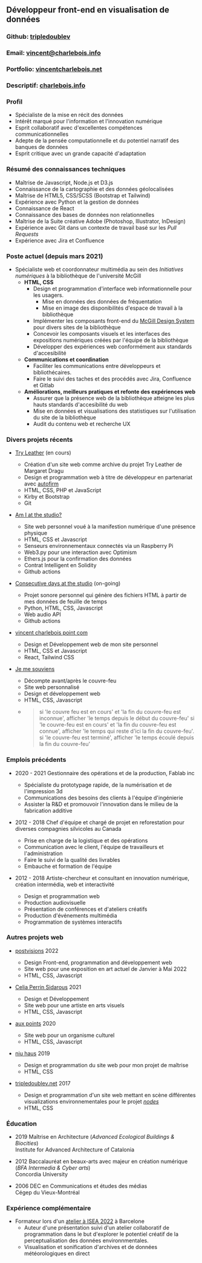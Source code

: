 ## Développeur front-end en visualisation de données

### Github: [tripledoublev](https://github.com/tripledoublev/)
### Email: [vincent@charlebois.info](mailto:vincentcharlebois@gmail.com)
### Portfolio: [vincentcharlebois.net](https://vincentcharlebois.net)
### Descriptif: [charlebois.info](https://vincent.charlebois.info/fr)

### Profil
- Spécialiste de la mise en récit des données
- Intérêt marqué pour l'information et l'innovation numérique
- Esprit collaboratif avec d'excellentes compétences communicationnelles 
- Adepte de la pensée computationnelle et du potentiel narratif des banques de données
- Esprit critique avec un grande capacité d'adaptation

### Résumé des connaissances techniques
- Maîtrise de Javascript, Node.js et D3.js
- Connaissance de la cartographie et des données géolocalisées
- Maîtrise de HTML5, CSS/SCSS (Bootstrap et Tailwind)
- Expérience avec Python et la gestion de données
- Connaissance de React
- Connaissance des bases de données non relationnelles
- Maîtrise de la Suite créative Adobe (Photoshop, Illustrator, InDesign)
- Expérience avec Git dans un contexte de travail basé sur les *Pull Requests*
- Expérience avec Jira et Confluence

### Poste actuel (depuis mars 2021)
- Spécialiste web et coordonnateur multimédia au sein des *Initiatives numériques* à la bibliothèque de l'université McGill
    * **HTML, CSS** 
        - Design et programmation d'interface web informationnelle pour les usagers.
           * Mise en données des données de fréquentation
           * Mise en image des disponibilités d'espace de travail à la bibliothèque 
        - Implémenter les composants front-end du [McGill Design System](https://gitlab.ncs.mcgill.ca/wsg-public/mcgill-ds) pour divers sites de la bibliothèque
        - Concevoir les composants visuels et les interfaces des expositions numériques créées par l'équipe de la bibliothèque
        - Développer des expériences web conformément aux standards d'accesibilité
    * **Communications et coordination**
        - Faciliter les communications entre développeurs et bibliothécaires.
        - Faire le suivi des taches et des procédés avec Jira, Confluence et Gitlab
    * **Améliorations, meilleurs pratiques et refonte des expériences web**
        - Assurer que la présence web de la bibliothèque atteigne les plus hauts standards d'accesibilité du web 
        - Mise en données et visualisations des statistiques sur l'utilisation du site de la bibliothèque
        - Audit du contenu web et recherche UX

### Divers projets récents
* [Try Leather](https://tryleather.net) (en cours)
    - Création d'un site web comme archive du projet Try Leather de Margaret Dragu
    - Design et programmation web à titre de développeur en partenariat avec [autofirm](https://autofirm.biz)
    - HTML, CSS, PHP et JavaScript
    - Kirby et Bootstrap
    - Git 
    
    
* [Am I at the studio?](https://vincent.charlebois.info/am-i/)
    - Site web personnel voué à la manifestion numérique d'une présence physique
    - HTML, CSS et Javascript 
    - Senseurs environnementaux connectés via un Raspberry Pi
    - Web3.py pour une interaction avec Optimism
    - Ethers.js pour la confirmation des données
    - Contrat Intelligent en Solidity
    - Github actions

  
* [Consecutive days at the studio](https://vincent.charlebois.info/consecutive-days/) (on-going)
    - Projet sonore personnel qui génère des fichiers HTML à partir de mes données de feuille de temps
    - Python, HTML, CSS, Javascript
    - Web audio API
    - Github actions

* [vincent charlebois point com](https://vincentcharlebois.com)
    - Design et Développement web de mon site personnel
    - HTML, CSS et Javascript
    - React, Tailwind CSS
    
* [Je me souviens](https://www.couvre-feu.quebec/)
    - Décompte avant/après le couvre-feu
    - Site web personnalisé
    - Design et développement web
    - HTML, CSS, Javascript
    - > 
      > si 'le couvre feu est en cours' et 'la fin du couvre-feu est inconnue', afficher 'le temps depuis le début du couvre-feu'
      > si 'le couvre-feu est en cours' et 'la fin du couvre-feu est connue', afficher 'le temps qui reste d'ici la fin du couvre-feu'.
      > si 'le couvre-feu est terminé', afficher 'le temps écoulé depuis la fin du couvre-feu'
      


### Emplois précédents 
 - 2020 - 2021 Gestionnaire des opérations et de la production, Fablab inc
    * Spécialiste du prototypage rapide, de la numérisation et de l'impression 3d
    * Communications des besoins des clients à l'équipe d'ingénierie  
    * Assister la R&D et promouvoir l'innovation dans le milieu de la fabrication additive

 - 2012 - 2018 Chef d'équipe et chargé de projet en reforestation pour diverses compagnies silvicoles au Canada
    * Prise en charge de la logistique et des opérations
    * Communication avec le client, l'équipe de travailleurs et l'administration
    * Faire le suivi de la qualité des livrables
    * Embauche et formation de l'équipe

 - 2012 - 2018 Artiste-chercheur et consultant en innovation numérique, création intermédia, web et interactivité
    * Design et programmation web
    * Production audiovisuelle
    * Présentation de conférences et d'ateliers créatifs
    * Production d'événements multimédia
    * Programmation de systèmes interactifs


### Autres projets web
* [postvisions](https://www.postvis.io/ns/) 2022
    - Design Front-end, programmation and développement web 
    - Site web pour une exposition en art actuel de Janvier à Mai 2022
    - HTML, CSS, Javascript

* [Celia Perrin Sidarous](https://www.celia-perrin-sidarous.com/) 2021
    - Design et Développement
    - Site web pour une artiste en arts visuels 
    - HTML, CSS, Javascript

* [aux points](https://www.auxpoints.com/) 2020
    - Site web pour un organisme culturel
    - HTML, CSS, Javascript

* [niu haus](https://niu-haus.com) 2019
    - Design et programmation du site web pour mon projet de maîtrise
    - HTML, CSS

* [tripledoublev.net](https://tripledoublev.net/) 2017
    - Design et programmation d'un site web mettant en scène différentes visualizations environnementales pour le projet [*nodes*](https://vincentcharlebois.net/nodes.html)
    - HTML, CSS

### Éducation
- 2019 Maîtrise en Architecture (*Advanced Ecological Buildings & Biocities*)  
        Institute for Advanced Architecture of Catalonia  

- 2012 Baccalauréat en beaux-arts avec majeur en création numérique (*BFA Intermedia & Cyber arts*)  
        Concordia University  

- 2006 DEC en Communications et études des médias  
        Cégep du Vieux-Montréal    
  
### Expérience complémentaire
* Formateur lors d'un [atelier à ISEA 2022](https://isea2022.isea-international.org/event/workshop-environmental-data-perceptualization/) à Barcelone
    - Auteur d'une présentation suivi d'un atelier collaboratif de programmation dans le but d'explorer le potentiel créatif de la perceptualisation des données environnmentales. 
    - Visualisation et sonification d'archives et de données météorologiques en direct


